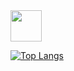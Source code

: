 <img src="https://cdn.jsdelivr.net/gh/devicons/devicon/icons/java/java-original-wordmark.svg" width="50" /> 

[![Top Langs](https://github-readme-stats.vercel.app/api/top-langs/?username=Thiago-pi-souza&layout=compact&langs_count=7)](https://github.com/anuraghazra/github-readme-stats)
